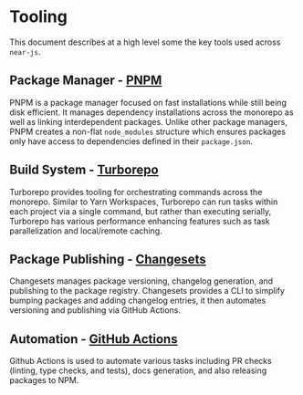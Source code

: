# Tooling

This document describes at a high level some the key tools used across `near-js`.

## Package Manager - [PNPM](https://pnpm.io/)
PNPM is a package manager focused on fast installations while still being disk efficient. It manages dependency installations across the monorepo as well as linking interdependent packages. Unlike other package managers, PNPM creates a non-flat `node_modules` structure which ensures packages only have access to dependencies defined in their `package.json`.

## Build System - [Turborepo](https://turborepo.org/)
Turborepo provides tooling for orchestrating commands across the monorepo. Similar to Yarn Workspaces, Turborepo can run tasks within each project via a single command, but rather than executing serially, Turborepo has various performance enhancing features such as task parallelization and local/remote caching.

## Package Publishing - [Changesets](https://github.com/changesets/changesets)
Changesets manages package versioning, changelog generation, and publishing to the package registry. Changesets provides a CLI to simplify bumping packages and adding changelog entries, it then automates versioning and publishing via GitHub Actions.

## Automation - [GitHub Actions](https://github.com/features/actions)
Github Actions is used to automate various tasks including PR checks (linting, type checks, and tests), docs generation, and also releasing packages to NPM.
